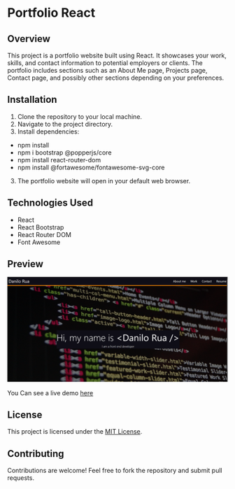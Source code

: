 # Portfolio React

## Overview
This project is a portfolio website built using React. It showcases your work, skills, and contact information to potential employers or clients. The portfolio includes sections such as an About Me page, Projects page, Contact page, and possibly other sections depending on your preferences.

## Installation

1. Clone the repository to your local machine.
2. Navigate to the project directory.
3. Install dependencies:
-  npm install
-  npm i bootstrap @popperjs/core
-  npm install react-router-dom
-  npm install @fortawesome/fontawesome-svg-core


3. The portfolio website will open in your default web browser.

## Technologies Used
- React
- React Bootstrap
- React Router DOM
- Font Awesome

## Preview

![Screenshot](./src/assets/images/screenshot.PNG)

You Can see a live demo [here](https://cheerful-paletas-6c58d9.netlify.app/)
## License
This project is licensed under the [MIT License](LICENSE).

## Contributing
Contributions are welcome! Feel free to fork the repository and submit pull requests.
